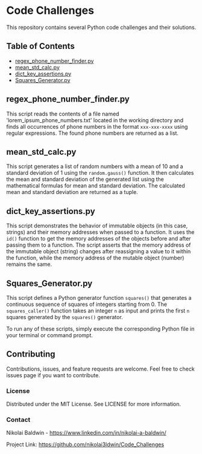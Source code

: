 # Code Challenges

This repository contains several Python code challenges and their solutions.

## Table of Contents

- [regex_phone_number_finder.py](#regex_phone_number_finderpy)
- [mean_std_calc.py](#mean_std_calcpy)
- [dict_key_assertions.py](#dict_key_assertionspy)
- [Squares_Generator.py](#squares_generatorpy)

## regex_phone_number_finder.py

This script reads the contents of a file named 'lorem_ipsum_phone_numbers.txt' located in the working directory and finds all occurrences of phone numbers in the format `xxx-xxx-xxxx` using regular expressions. The found phone numbers are returned as a list.

## mean_std_calc.py

This script generates a list of random numbers with a mean of 10 and a standard deviation of 1 using the `random.gauss()` function. It then calculates the mean and standard deviation of the generated list using the mathematical formulas for mean and standard deviation. The calculated mean and standard deviation are returned as a tuple.

## dict_key_assertions.py

This script demonstrates the behavior of immutable objects (in this case, strings) and their memory addresses when passed to a function. It uses the `id()` function to get the memory addresses of the objects before and after passing them to a function. The script asserts that the memory address of the immutable object (string) changes after reassigning a value to it within the function, while the memory address of the mutable object (number) remains the same.

## Squares_Generator.py

This script defines a Python generator function `squares()` that generates a continuous sequence of squares of integers starting from 0. The `squares_caller()` function takes an integer `n` as input and prints the first `n` squares generated by the `squares()` generator.

To run any of these scripts, simply execute the corresponding Python file in your terminal or command prompt.

## Contributing
Contributions, issues, and feature requests are welcome. Feel free to check issues page if you want to contribute.

### License
Distributed under the MIT License. See LICENSE for more information.

### Contact
Nikolai Baldwin - https://www.linkedin.com/in/nikolai-a-baldwin/

Project Link: https://github.com/nikolai3ldwin/Code_Challenges
